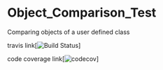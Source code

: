 # Object_Comparison_Test
Comparing objects of a user defined class

travis link[![Build Status](https://travis-ci.org/raje1reddy/Object_Comparison_Test.svg?branch=master)]


code coverage link[![codecov](https://codecov.io/gh/raje1reddy/Object_Comparison_Test/branch/master/graph/badge.svg)]



